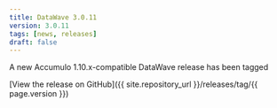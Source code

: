 ```yaml
---
title: DataWave 3.0.11
version: 3.0.11
tags: [news, releases]
draft: false
---
```

A new Accumulo 1.10.x-compatible DataWave release has been tagged

[View the release on GitHub]({{ site.repository_url }}/releases/tag/{{ page.version }})

